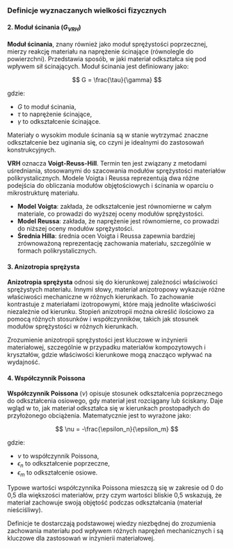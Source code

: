 ### Definicje wyznaczanych wielkości fizycznych


#### 2. Moduł ścinania ($G_{VRH}$)
**Moduł ścinania**, znany również jako moduł sprężystości poprzecznej, mierzy reakcję materiału na naprężenie ścinające (równolegle do powierzchni).
Przedstawia sposób, w jaki materiał odkształca się pod wpływem sił ścinających.
Moduł ścinania jest definiowany jako:

$$
G = \frac{\tau}{\gamma}
$$

gdzie:
- $G$ to moduł ścinania,
- $\tau$ to naprężenie ścinające,
- $\gamma$ to odkształcenie ścinające.

Materiały o wysokim module ścinania są w stanie wytrzymać znaczne odkształcenie bez uginania się, co czyni je idealnymi do zastosowań konstrukcyjnych.

**VRH** oznacza **Voigt-Reuss-Hill**. Termin ten jest związany z metodami uśredniania, stosowanymi do szacowania modułów sprężystości materiałów polikrystalicznych. Modele Voigta i Reussa reprezentują dwa różne podejścia do obliczania modułów objętościowych i ścinania w oparciu o mikrostrukturę materiału.

- **Model Voigta**: zakłada, że ​​odkształcenie jest równomierne w całym materiale, co prowadzi do wyższej oceny modułów sprężystości.
- **Model Reussa**: zakłada, że ​​naprężenie jest równomierne, co prowadzi do niższej oceny modułów sprężystości.
- **Średnia Hilla**: średnia ocen Voigta i Reussa zapewnia bardziej zrównoważoną reprezentację zachowania materiału, szczególnie w formach polikrystalicznych.

#### 3. Anizotropia sprężysta
**Anizotropia sprężysta** odnosi się do kierunkowej zależności właściwości sprężystych materiału. 
Innymi słowy, materiał anizotropowy wykazuje różne właściwości mechaniczne w różnych kierunkach. 
To zachowanie kontrastuje z materiałami izotropowymi, które mają jednolite właściwości niezależnie od kierunku. 
Stopień anizotropii można określić ilościowo za pomocą różnych stosunków i współczynników, takich jak stosunek modułów sprężystości w różnych kierunkach.

Zrozumienie anizotropii sprężystości jest kluczowe w inżynierii materiałowej, szczególnie w przypadku materiałów kompozytowych i kryształów, gdzie właściwości kierunkowe mogą znacząco wpływać na wydajność.

#### 4. Współczynnik Poissona
**Współczynnik Poissona** ($\nu$) opisuje stosunek odkształcenia poprzecznego do odkształcenia osiowego, gdy materiał jest rozciągany lub ściskany. 
Daje wgląd w to, jak materiał odkształca się w kierunkach prostopadłych do przyłożonego obciążenia. 
Matematycznie jest to wyrażone jako:

$$
\nu = -\frac{\epsilon_n}{\epsilon_m}
$$

gdzie:
- $\nu$ to współczynnik Poissona,
- $\epsilon_n$ to odkształcenie poprzeczne,
- $\epsilon_m$ to odkształcenie osiowe.

Typowe wartości współczynnika Poissona mieszczą się w zakresie od 0 do 0,5 dla większości materiałów, przy czym wartości bliskie 0,5 wskazują, że materiał zachowuje swoją objętość podczas odkształcania (materiał nieściśliwy).

Definicje te dostarczają podstawowej wiedzy niezbędnej do zrozumienia zachowania materiału pod wpływem różnych naprężeń mechanicznych i są kluczowe dla zastosowań w inżynierii materiałowej.
